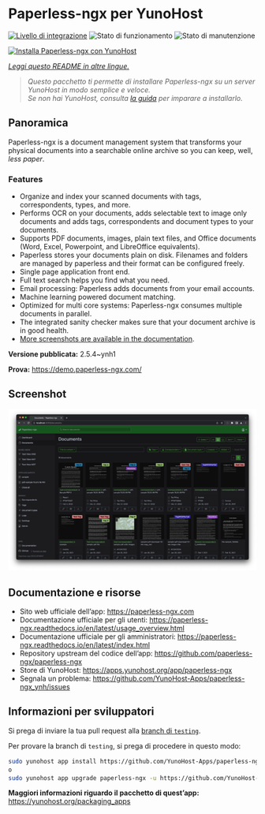 <!--
N.B.: Questo README è stato automaticamente generato da <https://github.com/YunoHost/apps/tree/master/tools/readme_generator>
NON DEVE essere modificato manualmente.
-->

# Paperless-ngx per YunoHost

[![Livello di integrazione](https://dash.yunohost.org/integration/paperless-ngx.svg)](https://dash.yunohost.org/appci/app/paperless-ngx) ![Stato di funzionamento](https://ci-apps.yunohost.org/ci/badges/paperless-ngx.status.svg) ![Stato di manutenzione](https://ci-apps.yunohost.org/ci/badges/paperless-ngx.maintain.svg)

[![Installa Paperless-ngx con YunoHost](https://install-app.yunohost.org/install-with-yunohost.svg)](https://install-app.yunohost.org/?app=paperless-ngx)

*[Leggi questo README in altre lingue.](./ALL_README.md)*

> *Questo pacchetto ti permette di installare Paperless-ngx su un server YunoHost in modo semplice e veloce.*  
> *Se non hai YunoHost, consulta [la guida](https://yunohost.org/install) per imparare a installarlo.*

## Panoramica

Paperless-ngx is a document management system that transforms your physical documents into a searchable online archive so you can keep, well, *less paper*.

### Features

* Organize and index your scanned documents with tags, correspondents, types, and more.
* Performs OCR on your documents, adds selectable text to image only documents and adds tags, correspondents and document types to your documents.
* Supports PDF documents, images, plain text files, and Office documents (Word, Excel, Powerpoint, and LibreOffice equivalents).
* Paperless stores your documents plain on disk. Filenames and folders are managed by paperless and their format can be configured freely.
* Single page application front end.
* Full text search helps you find what you need.
* Email processing: Paperless adds documents from your email accounts.
* Machine learning powered document matching.
* Optimized for multi core systems: Paperless-ngx consumes multiple documents in parallel.
* The integrated sanity checker makes sure that your document archive is in good health.
* [More screenshots are available in the documentation](https://paperless-ngx.readthedocs.io/en/latest/screenshots.html).


**Versione pubblicata:** 2.5.4~ynh1

**Prova:** <https://demo.paperless-ngx.com/>

## Screenshot

![Screenshot di Paperless-ngx](./doc/screenshots/documents-wchrome-dark.png)

## Documentazione e risorse

- Sito web ufficiale dell’app: <https://paperless-ngx.com>
- Documentazione ufficiale per gli utenti: <https://paperless-ngx.readthedocs.io/en/latest/usage_overview.html>
- Documentazione ufficiale per gli amministratori: <https://paperless-ngx.readthedocs.io/en/latest/index.html>
- Repository upstream del codice dell’app: <https://github.com/paperless-ngx/paperless-ngx>
- Store di YunoHost: <https://apps.yunohost.org/app/paperless-ngx>
- Segnala un problema: <https://github.com/YunoHost-Apps/paperless-ngx_ynh/issues>

## Informazioni per sviluppatori

Si prega di inviare la tua pull request alla [branch di `testing`](https://github.com/YunoHost-Apps/paperless-ngx_ynh/tree/testing).

Per provare la branch di `testing`, si prega di procedere in questo modo:

```bash
sudo yunohost app install https://github.com/YunoHost-Apps/paperless-ngx_ynh/tree/testing --debug
o
sudo yunohost app upgrade paperless-ngx -u https://github.com/YunoHost-Apps/paperless-ngx_ynh/tree/testing --debug
```

**Maggiori informazioni riguardo il pacchetto di quest’app:** <https://yunohost.org/packaging_apps>
